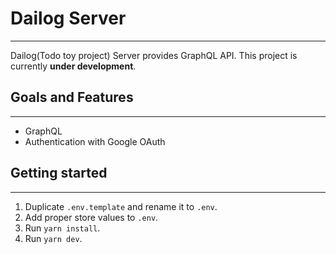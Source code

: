 # Dailog Server
---
Dailog(Todo toy project) Server provides GraphQL API.
This project is currently **under development**.

## Goals and Features
---
- GraphQL
- Authentication with Google OAuth

## Getting started
---
1. Duplicate `.env.template` and rename it to `.env`.
2. Add proper store values to  `.env`.
3. Run `yarn install`.
4. Run `yarn dev`.
  